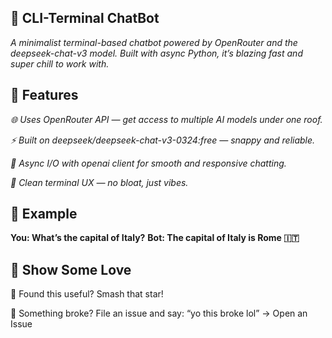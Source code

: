 ## 🤖 CLI-Terminal ChatBot
*A minimalist terminal-based chatbot powered by OpenRouter and the deepseek-chat-v3 model. Built with async Python, it’s blazing fast and super chill to work with.*

## 🚀 Features
*🌐 Uses OpenRouter API — get access to multiple AI models under one roof.*

*⚡ Built on deepseek/deepseek-chat-v3-0324:free — snappy and reliable.*

*🤝 Async I/O with openai client for smooth and responsive chatting.*

*🧼 Clean terminal UX — no bloat, just vibes.*

## 🎯 Example

**You: What’s the capital of Italy?**
**Bot: The capital of Italy is Rome 🇮🇹**

## 🙌 Show Some Love
💫 Found this useful? Smash that star!

🐞 Something broke? File an issue and say: “yo this broke lol” → Open an Issue
